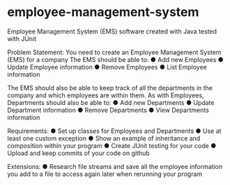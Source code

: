# employee-management-system
Employee Management System (EMS) software created with Java tested with JUnit

Problem Statement: 
You need to create an Employee Management System (EMS) for a company
The EMS should be able to: 
● Add new Employees 
● Update Employee information 
● Remove Employees 
● List Employee information 

The EMS should also be able to keep track of all the departments in the company and which employees are within them. 
As with Employees, Departments should also be able to: 
● Add new Departments 
● Update Department information 
● Remove Departments 
● View Departments information 

Requirements: 
● Set up classes for Employees and Departments 
● Use at least one custom exception 
● Show an example of inheritance and composition within your program
● Create JUnit testing for your code 
● Upload and keep commits of your code on github 

Extensions: 
● Research file streams and save all the employee information you add to a file to access again later when rerunning your program
